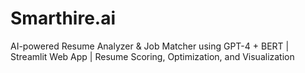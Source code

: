 # Smarthire.ai
AI-powered Resume Analyzer &amp; Job Matcher using GPT-4 + BERT | Streamlit Web App | Resume Scoring, Optimization, and Visualization
